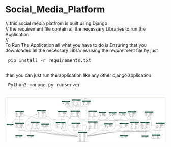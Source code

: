 # Social_Media_Platform
// this social media platfrom is built using Django <br>
// the requirement file contain all the necessary Libraries to run the Application <br>
//
<br> 
To Run The Application all what you have to do is Ensuring that you downloaded all the necessary Libraries using the requreiment file
by just
<pre> pip install -r requirements.txt </pre>
<br>
then you can just run the application like any other django application
<pre> Python3 manage.py runserver </pre>
<br>
<img src="/database.visualized_YoussefDanial.png" alt="Alt text" title="Database Design">
